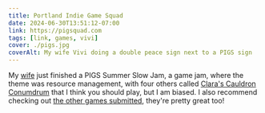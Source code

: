 ```yaml
---
title: Portland Indie Game Squad
date: 2024-06-30T13:51:12-07:00
link: https://pigsquad.com
tags: [link, games, vivi]
cover: ./pigs.jpg
coverAlt: My wife Vivi doing a double peace sign next to a PIGS sign
---
```


My [wife](https://vivi.the.enbywit.ch) just finished a PIGS Summer Slow Jam, a game jam, where the theme was resource management, with four others called [Clara's Cauldron Conumdrum](https://ryankoning.itch.io/claras-cauldron-conundrum) that I think you should play, but I am biased. I also recommend checking out [the other games submitted](https://itch.io/jam/ssjresourcemanagement/entries), they're pretty great too!
